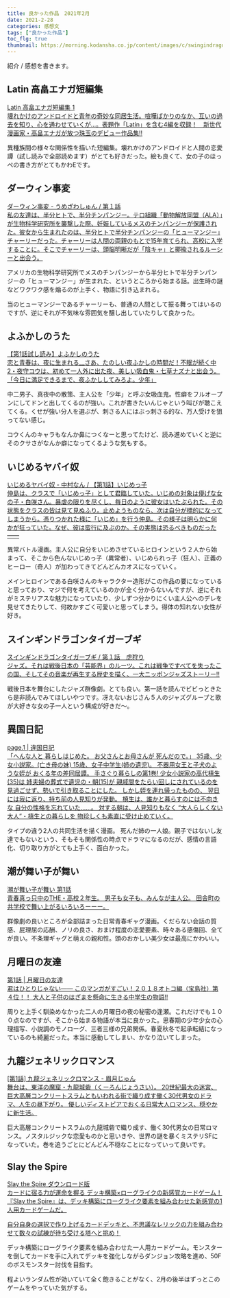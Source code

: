 ```yaml
---
title: 良かった作品　2021年2月
date: 2021-2-28
categories: 感想文
tags: ["良かった作品"]
toc_flg: true
thumbnail: https://morning.kodansha.co.jp/content/images/c/swingindragontigerboogie/wide.jpg
---
```


紹介 / 感想を書きます。

## Latin 高畠エナガ短編集

<div class="bcard-wrapper">
<a href="https://www.amazon.co.jp/Latin-%E9%AB%98%E7%95%A0%E3%82%A8%E3%83%8A%E3%82%AC%E7%9F%AD%E7%B7%A8%E9%9B%86-1-%E3%83%A4%E3%83%B3%E3%82%B0%E3%82%B8%E3%83%A3%E3%83%B3%E3%83%97%E3%82%B3%E3%83%9F%E3%83%83%E3%82%AF%E3%82%B9DIGITAL-%E9%AB%98%E7%95%A0%E3%82%A8%E3%83%8A%E3%82%AC-ebook/dp/B012FSX4UC" rel="nofollow" target="_blank">
<span class="bcard-main withogimg">
<div class="bcard-title">
Latin 高畠エナガ短編集 1
</div>
<div class="bcard-description">
壊れかけのアンドロイドと青年の奇妙な同居生活。喧嘩ばかりのなか、互いの過去を知り、心を通わせていくが…。表題作「Latin」を含む4編を収録！　新世代漫画家・高畠エナガが放つ珠玉のデビュー作品集!!
</div>
<div class="bcard-img" style="background-image: url(https://m.media-amazon.com/images/I/61OWme3e5gL.jpg)">
</div></span></a></div>

異種族間の様々な関係性を描いた短編集。壊れかけのアンドロイドと人間の恋愛譚（試し読みで全部読めます）がとても好きだった。絵も良くて、女の子のほっぺの書き方がとてもかわEです。

## ダーウィン事変

<div class="bcard-wrapper">
<a href="https://comic-days.com/episode/13933686331668847368" rel="nofollow" target="_blank">
<span class="bcard-main withogimg">
<div class="bcard-title">
ダーウィン事変 - うめざわしゅん / 第１話
</div>
<div class="bcard-description">
私の友達は、半分ヒトで、半分チンパンジー。テロ組織「動物解放同盟（ALA）」が生物科学研究所を襲撃した際、妊娠しているメスのチンパンジーが保護された。彼女から生まれたのは、半分ヒトで半分チンパンジーの「ヒューマンジー」チャーリーだった。チャーリーは人間の両親のもとで15年育てられ、高校に入学することに。そこでチャーリーは、頭脳明晰だが「陰キャ」と揶揄されるルーシーと出会う。
</div>
<div class="bcard-img" style="background-image: url(https://cdn-img.comic-days.com/public/series-thumbnail/13933686331667076935-75932194bb2542c2dde1f8d55e87556b?1592988606)">
</div></span></a></div>

アメリカの生物科学研究所でメスのチンパンジーから半分ヒトで半分チンパンジーの「ヒューマンジー」が生まれた、というところから始まる話。出生時の謎などワクワク感を煽るのが上手く、物語に引き込まれる。

当のヒューマンジーであるチャーリーも、普通の人間として振る舞ってはいるのですが、逆にそれが不気味な雰囲気を醸し出していたりして良かった。

## よふかしのうた

<div class="bcard-wrapper">
<a href="https://sunday.tameshiyo.me/YOFUKASHI00" rel="nofollow" target="_blank">
<span class="bcard-main withogimg">
<div class="bcard-title">
【第1話試し読み】よふかしのうた
</div>
<div class="bcard-description">
恋と青春は、夜に生まれる__さあ、たのしい夜ふかしの時間だ！不眠が続く中2・夜守コウは、初めて一人外に出た夜、美しい吸血鬼・七草ナズナと出会う。「今日に満足できるまで、夜ふかししてみろよ。少年」

</div>
<div class="bcard-img" style="background-image: url(https://sunday.tameshiyo.me/thumbnails/YOFUKASHI00)">
</div></span></a></div>

中二男子、真夜中の散策、主人公を「少年」と呼ぶ女吸血鬼。性癖をフルオープンにしてドンと出してくるのが強い。これが書きたいんじゃという叫びが聴こえてくる。くせが強い分人を選ぶが、刺さる人にはぶっ刺さる的な、万人受けを狙ってない感じ。

コウくんのキャラもなんか鼻につくなーと思ってたけど、読み進めていくと逆にそのクサさがなんか癖になってくるような気もする。


## いじめるヤバイ奴

<div class="bcard-wrapper">
<a href="https://pocket.shonenmagazine.com/episode/10834108156633701443" rel="nofollow" target="_blank">
<span class="bcard-main withogimg">
<div class="bcard-title">
いじめるヤバイ奴 - 中村なん / 【第1話】いじめっ子
</div>
<div class="bcard-description">
仲島は、クラスで「いじめっ子」として君臨していた。いじめの対象は儚げな女の子・白咲さん。暴虐の限りを尽くし、毎日のように彼女はいたぶられた。その状態をクラスの皆は見て見ぬふり。止めようものなら、次は自分が標的になってしまうから。憑りつかれた様に「いじめ」を行う仲島。その様子は明らかに何かが狂っていた。なぜ、彼は蛮行に及ぶのか。その実態は恐るべきものだった――
</div>
<div class="bcard-img" style="background-image: url(https://cdn-img.pocket.shonenmagazine.com/public/episode-thumbnail/10834108156633701443-c75874b6bb8d3877151f1923d68cd351?1612263967)">
</div></span></a></div>

異常バトル漫画。主人公に自分をいじめさせているヒロインという２人から始まって、そこから色んないじめっ子（異常者）、いじめられっ子（狂人）、正義のヒーロー（奇人）が加わってきてどんどんカオスになっていく。

メインヒロインである白咲さんのキャラクター造形がこの作品の要になっていると思っており、マジで何を考えているのかが全く分からないんですが、逆にそれがミステリアスな魅力になっていたり、少しずつ分かりにくい主人公へのデレを見せてきたりして、何故かすごく可愛いと思ってしまう。得体の知れない女性が好き。

## スインギンドラゴンタイガーブギ

<div class="bcard-wrapper">
<a href="https://comic-days.com/episode/13933686331616212488" rel="nofollow" target="_blank">
<span class="bcard-main withogimg">
<div class="bcard-title">
スインギンドラゴンタイガーブギ / 第１話　虎狩り
</div>
<div class="bcard-description">
ジャズ。それは戦後日本の「芸能界」のルーツ。これは戦争ですべてを失ったこの国、そしてその音楽が再生する歴史を描く、一大ニッポンジャズストーリー!!
</div>
<div class="bcard-img" style="background-image: url(https://morning.kodansha.co.jp/content/images/c/swingindragontigerboogie/wide.jpg)">
</div></span></a></div>

戦後日本を舞台にしたジャズ群像劇。とても良い。第一話を読んでビビっときたら是非読んでみてほしいやつです。冴えないおじさん５人のジャズグループと歌が大好きな女の子一人という構成が好きだ～。


## 異国日記

<div class="bcard-wrapper">
<a href="https://comic.pixiv.net/viewer/stories/49882" rel="nofollow" target="_blank">
<span class="bcard-main withogimg">
<div class="bcard-title">
page.1 | 違国日記
</div>
<div class="bcard-description">
「へんな人と  暮らしはじめた。   お父さんとお母さんが  死んだので。」   35歳、少女小説家。(亡き母の妹)  15歳、女子中学生(姉の遺児)。   不器用女王と子犬のような姪が  おくる年の差同居譚。  手さぐり暮らしの第1巻!    少女小説家の高代槙生(35)は  姉夫婦の葬式で遺児の・朝(15)が  親戚間をたらい回しにされているのを  見過ごせず、勢いで引き取ることにした。   しかし姪を連れ帰ったものの、  翌日には我に返り、持ち前の人見知りが発動。  槙生は、誰かと暮らすのには不向きな  自分の性格を忘れていた……。   対する朝は、人見知りもなく  “大人らしくない大人”・槙生との暮らしを  物珍しくも素直に受け止めていく。
</div>
<div class="bcard-img" style="background-image: url(https://www.shodensha.co.jp/ikokunikki/og.jpg)">
</div></span></a></div>

タイプの違う2人の共同生活を描く漫画。 死んだ姉の一人娘。親子ではないし友達でもないという、そもそも関係性の時点でドラマになるのだが、感情の言語化、切り取り方がとても上手く、面白かった。

## 潮が舞い子が舞い

<div class="bcard-wrapper">
<a href="https://mangacross.jp/comics/shiomai/1" rel="nofollow" target="_blank">
<span class="bcard-main withogimg">
<div class="bcard-title">
潮が舞い子が舞い 第1話
</div>
<div class="bcard-description">
青春真っ只中のTHE・高校２年生。
男子も女子も、みんなが主人公。
田舎町の共学校で舞い上がるいろいろーーー。
</div>
<div class="bcard-img" style="background-image: url(https://mangacross.jp/images/comic/xpbOVXLZ5CNN_5a6gkXQ25t020sDb9fWRFMudOPeO2I/ogp/original.png?1554451887)">
</div></span></a></div>

群像劇の良いところが全部詰まった日常青春ギャグ漫画。くだらない会話の質感、屁理屈の応酬、ノリの良さ、おまけ程度の恋愛要素、時々ある感傷回、全てが良い。不条理ギャグと萌えの親和性。頭のおかしい美少女は最高にかわいい。

## 月曜日の友達

<div class="bcard-wrapper">
<a href="https://yawaspi.com/tomodachi/comic/001_001.html" rel="nofollow" target="_blank">
<span class="bcard-main withogimg">
<div class="bcard-title">
第1話 | 月曜日の友達
</div>
<div class="bcard-description">
君はひとりじゃない――
このマンガがすごい！２０１８オトコ編（宝島社）第４位！！
大人と子供のはざまを懸命に生きる中学生の物語!!
</div>
<div class="bcard-img" style="background-image: url(https://yawaspi.com/commons/img/pages/tomodachi/facebook-image.png)">
</div></span></a></div>

周りと上手く馴染めなかった二人の月曜日の夜の秘密の逢瀬。これだけでも１００点なのですが、そこから始まる物語が本当に良かった。思春期の少年少女の心理描写、小説調のモノローグ、三者三様の兄弟関係。春夏秋冬で起承転結になっているのも綺麗だった。本当に感動してしまい、かなり泣いてしまった。

## 九龍ジェネリックロマンス

<div class="bcard-wrapper">
<a href="https://tonarinoyj.jp/episode/10834108156705514756" rel="nofollow" target="_blank">
<span class="bcard-main withogimg">
<div class="bcard-title">
[第1話] 九龍ジェネリックロマンス - 眉月じゅん
</div>
<div class="bcard-description">
舞台は、東洋の魔窟・九龍城砦（くーろんじょうさい）。
20世紀最大の迷宮、巨大高層コンクリートスラムともいわれる街で織り成す働く30代男女のドラマ、人生の昼下がり。
優しいディストピアでおくる日常大人ロマンス、穏やかに新生活。
</div>
<div class="bcard-img" style="background-image: url(https://cdn-img.tonarinoyj.jp/public/series-thumbnail/10834108156705513880-498c31a0112ff80212347bd5e27cbde1?1614524247)">
</div></span></a></div>

巨大高層コンクリートスラムの九龍城砦で織り成す、働く30代男女の日常ロマンス。ノスタルジックな恋愛ものかと思いきや、世界の謎を暴くミステリSFになっていた。巻を追うごとにどんどん不穏なことになっていって良いです。

## Slay the Spire

<div class="bcard-wrapper">
<a href="https://store-jp.nintendo.com/list/software/70010000012390.html" rel="nofollow" target="_blank">
<span class="bcard-main withogimg">
<div class="bcard-title">
Slay the Spire ダウンロード版
</div>
<div class="bcard-description">
カードに宿る力が運命を握る
デッキ構築×ローグライクの新感覚カードゲーム！
『Slay the Spire』は、デッキ構築にローグライク要素を組み合わせた新感覚の1人用カードゲームだ。

自分自身の選択で作り上げるカードデッキと、不思議なレリックの力を組み合わせて数々の試練が待ち受ける塔へと挑め！
</div>
<div class="bcard-img" style="background-image: url(https://store-jp.nintendo.com/dw/image/v2/BFGJ_PRD/on/demandware.static/-/Sites-all-master-catalog/ja_JP/dw8e97d1b9/products/D70010000012390/heroBanner/595ab75089132e702cb1dc9d798d2bae08b990173620a6883ad303289b37df19.jpg?sw=1368&amp;strip=false)">
</div></span></a></div>

デッキ構築にローグライク要素を組み合わせた一人用カードゲーム。モンスターを倒してカードを手に入れてデッキを強化しながらダンジョン攻略を進め、50Fのボスモンスター討伐を目指す。

程よいランダム性が効いていて全く飽きることがなく、2月の後半はずっとこのゲームをやっていた気がする。

<br>